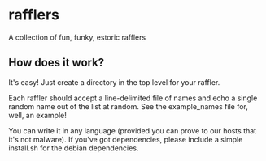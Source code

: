 # rafflers
A collection of fun, funky, estoric rafflers

## How does it work?
It's easy! Just create a directory in the top level for your raffler.

Each raffler should accept a line-delimited file of names and echo a single random name out of the list at random. See the example_names file for, well, an example!

You can write it in any language (provided you can prove to our hosts that it's not malware). If you've got dependencies, please include a simple install.sh for the debian dependencies.
